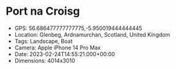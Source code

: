 # Port na Croisg

- GPS: 56.686477777777775,-5.950019444444445
- Location: Glenbeg, Ardnamurchan, Scotland, United Kingdom
- Tags: Landscape, Boat
- Camera: Apple iPhone 14 Pro Max
- Date: 2023-02-24T14:55:21.000+00:00
- Dimensions: 4014x3010
